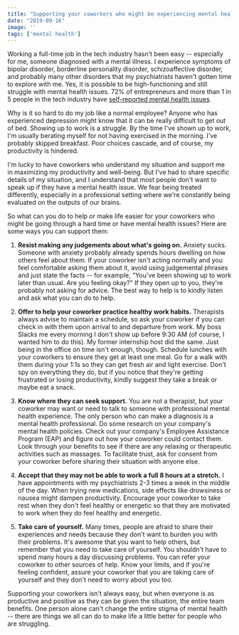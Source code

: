 ```yaml
---
title: "Supporting your coworkers who might be experiencing mental health issues"
date: "2019-09-16"
image: ''
tags: ['mental health']
---
```


Working a full-time job in the tech industry hasn't been easy -- especially for me, someone diagnosed with a mental illness. I experience symptoms of bipolar disorder, borderline personality disorder, schizoaffective disorder, and probably many other disorders that my psychiatrists haven't gotten time to explore with me. Yes, it is possible to be high-functioning and still struggle with mental health issues. 72% of entrepreneurs and more than 1 in 5 people in the tech industry have [self-reported mental health issues](https://www.forbes.com/sites/forbestechcouncil/2018/08/08/getting-honest-about-mental-health-in-the-world-of-tech-startups/#76f6ec51641a).

Why is it so hard to do my job like a normal employee? Anyone who has experienced depression might know that it can be really difficult to get out of bed. Showing up to work is a struggle. By the time I've shown up to work, I'm usually berating myself for not having exercised in the morning. I've probably skipped breakfast. Poor choices cascade, and of course, my productivity is hindered.

I'm lucky to have coworkers who understand my situation and support me in maximizing my productivity and well-being. But I've had to share specific details of my situation, and I understand that most people don't want to speak up if they have a mental health issue. We fear being treated differently, especially in a professional setting where we're constantly being evaluated on the outputs of our brains.

So what can you do to help or make life easier for your coworkers who might be going through a hard time or have mental health issues? Here are some ways you can support them:

1. **Resist making any judgements about what's going on.** Anxiety sucks. Someone with anxiety probably already spends hours dwelling on how others feel about them. If your coworker isn't acting normally and you feel comfortable asking them about it, avoid using judgemental phrases and just state the facts -- for example, "You've been showing up to work later than usual. Are you feeling okay?" If they open up to you, they're probably not asking for advice. The best way to help is to kindly listen and ask what you can do to help.

2. **Offer to help your coworker practice healthy work habits.** Therapists always advise to maintain a schedule, so ask your coworker if you can check in with them upon arrival to and departure from work. My boss Slacks me every morning I don't show up before 9:30 AM (of course, I wanted him to do this). My former internship host did the same. Just being in the office on time isn't enough, though. Schedule lunches with your coworkers to ensure they get at least one meal. Go for a walk with them during your 1:1s so they can get fresh air and light exercise. Don't spy on everything they do, but if you notice that they're getting frustrated or losing productivity, kindly suggest they take a break or maybe eat a snack.

3. **Know where they can seek support.** You are not a therapist, but your coworker may want or need to talk to someone with professional mental health experience. The only person who can make a diagnosis is a mental health professional. Do some research on your company's mental health policies. Check out your company's Employee Assistance Program (EAP) and figure out how your coworker could contact them. Look through your benefits to see if there are any relaxing or therapeutic activities such as massages. To facilitate trust, ask for consent from your coworker before sharing their situation with anyone else.

4. **Accept that they may not be able to work a full 8 hours at a stretch.** I have appointments with my psychiatrists 2-3 times a week in the middle of the day. When trying new medications, side effects like drowsiness or nausea might dampen productivity. Encourage your coworker to take rest when they don't feel healthy or energetic so that they are motivated to work when they do feel healthy and energetic.

5. **Take care of yourself.** Many times, people are afraid to share their experiences and needs because they don't want to burden you with their problems. It's awesome that you want to help others, but remember that you need to take care of yourself. You shouldn't have to spend many hours a day discussing problems. You can refer your coworker to other sources of help. Know your limits, and if you're feeling confident, assure your coworker that you are taking care of yourself and they don't need to worry about you too.

Supporting your coworkers isn't always easy, but when everyone is as productive and positive as they can be given the situation, the entire team benefits. One person alone can't change the entire stigma of mental health -- there are things we all can do to make life a little better for people who are struggling.